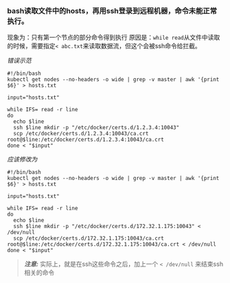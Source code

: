 
### bash读取文件中的hosts，再用ssh登录到远程机器，命令未能正常执行。
现象为：只有第一个节点的部分命令得到执行
原因是：`while read`从文件中读取的时候，需要指定`< abc.txt`来读取数据流，但这个会被ssh命令给拦截。

*错误示范*
```
#!/bin/bash
kubectl get nodes --no-headers -o wide | grep -v master | awk '{print $6}' > hosts.txt

input="hosts.txt"

while IFS= read -r line
do      
  echo $line
  ssh $line mkdir -p "/etc/docker/certs.d/1.2.3.4:10043"
  scp /etc/docker/certs.d/1.2.3.4:10043/ca.crt root@$line:/etc/docker/certs.d/1.2.3.4:10043/ca.crt
done < "$input"
```
*应该修改为*
```
#!/bin/bash
kubectl get nodes --no-headers -o wide | grep -v master | awk '{print $6}' > hosts.txt

input="hosts.txt"

while IFS= read -r line
do      
  echo $line
  ssh $line mkdir -p "/etc/docker/certs.d/172.32.1.175:10043" < /dev/null
  scp /etc/docker/certs.d/172.32.1.175:10043/ca.crt root@$line:/etc/docker/certs.d/172.32.1.175:10043/ca.crt < /dev/null
done < "$input"
```
> **_注意:_**  实际上，就是在ssh这些命令之后，加上一个 `< /dev/null` 来结束ssh相关的命令
